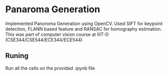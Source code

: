 
# Panaroma Generation

Implemented Panoroma Generation using OpenCV. Used SIFT for keypoint detection, FLANN based feature and RANSAC for homography estimation. This was part of computer vision course at IIIT-D (CSE344/CSE544/ECE344/ECE544)

 
## Runing

Run all the cells on the provided .ipynb file
